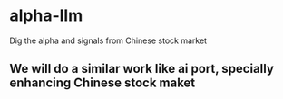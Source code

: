 # alpha-llm
Dig the alpha and signals from Chinese stock market

## We will do a similar work like ai port, specially enhancing Chinese stock maket
